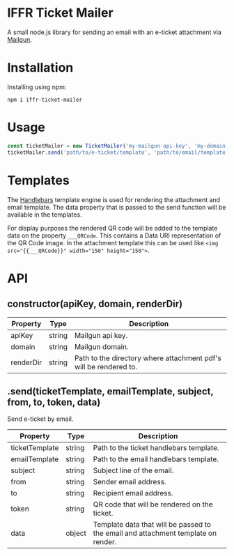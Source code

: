 # IFFR Ticket Mailer
A small node.js library for sending an email with an e-ticket attachment via [Mailgun](https://www.mailgun.com/).

# Installation
Installing using npm:
```
npm i iffr-ticket-mailer
```

# Usage

```javascript
const ticketMailer = new TicketMailer('my-mailgun-api-key', 'my-domain.com', 'path/to/render/directory/');
ticketMailer.send('path/to/e-ticket/template', 'path/to/email/template', 'email subject', 'SenderName <sender@my-domain.com>', 'recipient@email.com', 'myQrCode', {});
```

# Templates
The [Handlebars](https://handlebarsjs.com/) template engine is used for rendering the attachment and email template. The data property that is passed to the send function will be available in the templates.

For display purposes the rendered QR code will be added to the template data on the property ```___QRCode```. This contains a Data URI representation of the QR Code image. In the attachment template this can be used like ```<img src="{{___QRCode}}" width="150" height="150">```.

# API
## constructor(apiKey, domain, renderDir)
Property | Type | Description
--- | --- | ---
apiKey | string | Mailgun api key.
domain | string | Mailgun domain.
renderDir | string | Path to the directory where attachment pdf's will be rendered to. 


## .send(ticketTemplate, emailTemplate, subject, from, to, token, data)
Send e-ticket by email.

Property | Type | Description
--- | --- | ---
ticketTemplate | string | Path to the ticket handlebars template.
emailTemplate | string | Path to the email handlebars template.
subject | string | Subject line of the email.
from | string | Sender email address.
to | string | Recipient email address.
token | string | QR code that will be rendered on the ticket.
data | object | Template data that will be passed to the email and attachment template on render.

 



